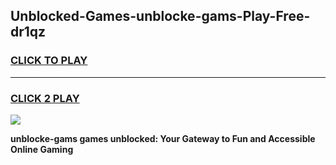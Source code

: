 
## Unblocked-Games-unblocke-gams-Play-Free-dr1qz
<h3>
<a href="https://premium76.site?title=unblocke-gams&ref=21A">CLICK TO PLAY</a></h3>
<hr>

<h3>
<a href="https://premium76.site?title=unblocke-gams&ref=21A">CLICK 2 PLAY</a>
  
</h3>

<a href="https://premium76.site?title=unblocke-gams&ref=21A"><img src="https://clearcache.store/games.png"></a>


**unblocke-gams games unblocked: Your Gateway to Fun and Accessible Online Gaming**
